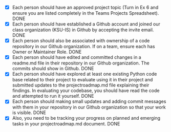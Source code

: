 - [x] Each person should have an approved project topic (Turn in Ex 6 and ensure you are listed completely in the Teams Projects Spreadsheet). DONE
- [x] Each person should have established a Github account and joined our class organization (KSU-IS) in Github by accepting the invite email. DONE
- [x] Each person should also be associated with ownership of a code repository in our Github organization. If on a team, ensure each has Owner or Maintainer Role. DONE
- [X] Each person should have edited and committed changes in a readme.md file in their repository in our Github organization. The commits should show in Github. DONE
- [X] Each person should have explored at least one existing Python code base related to their project to evaluate using it in their project and submitted  updates to the projectroadmap.md file explaining their findings. In evaluating your codebase, you should have read the code and attempted to run it yourself. DONE
- [x] Each person should making small updates and adding commit messages with them in your repository in our Github organization so that your work is visible. DONE
- [x] Also, you need to be tracking your progress on planned and emerging tasks in your projectroadmap.md document. DONE
